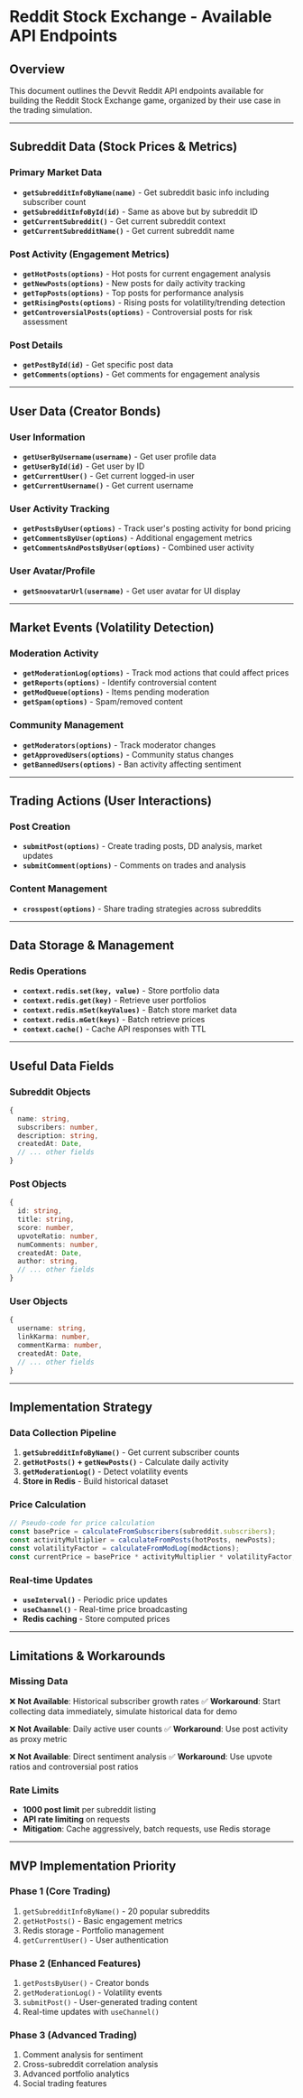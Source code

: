 # Reddit Stock Exchange - Available API Endpoints

## Overview

This document outlines the Devvit Reddit API endpoints available for building the Reddit Stock Exchange game, organized by their use case in the trading simulation.

---

## Subreddit Data (Stock Prices & Metrics)

### Primary Market Data

- **`getSubredditInfoByName(name)`** - Get subreddit basic info including subscriber count
- **`getSubredditInfoById(id)`** - Same as above but by subreddit ID
- **`getCurrentSubreddit()`** - Get current subreddit context
- **`getCurrentSubredditName()`** - Get current subreddit name

### Post Activity (Engagement Metrics)

- **`getHotPosts(options)`** - Hot posts for current engagement analysis
- **`getNewPosts(options)`** - New posts for daily activity tracking
- **`getTopPosts(options)`** - Top posts for performance analysis
- **`getRisingPosts(options)`** - Rising posts for volatility/trending detection
- **`getControversialPosts(options)`** - Controversial posts for risk assessment

### Post Details

- **`getPostById(id)`** - Get specific post data
- **`getComments(options)`** - Get comments for engagement analysis

---

## User Data (Creator Bonds)

### User Information

- **`getUserByUsername(username)`** - Get user profile data
- **`getUserById(id)`** - Get user by ID
- **`getCurrentUser()`** - Get current logged-in user
- **`getCurrentUsername()`** - Get current username

### User Activity Tracking

- **`getPostsByUser(options)`** - Track user's posting activity for bond pricing
- **`getCommentsByUser(options)`** - Additional engagement metrics
- **`getCommentsAndPostsByUser(options)`** - Combined user activity

### User Avatar/Profile

- **`getSnoovatarUrl(username)`** - Get user avatar for UI display

---

## Market Events (Volatility Detection)

### Moderation Activity

- **`getModerationLog(options)`** - Track mod actions that could affect prices
- **`getReports(options)`** - Identify controversial content
- **`getModQueue(options)`** - Items pending moderation
- **`getSpam(options)`** - Spam/removed content

### Community Management

- **`getModerators(options)`** - Track moderator changes
- **`getApprovedUsers(options)`** - Community status changes
- **`getBannedUsers(options)`** - Ban activity affecting sentiment

---

## Trading Actions (User Interactions)

### Post Creation

- **`submitPost(options)`** - Create trading posts, DD analysis, market updates
- **`submitComment(options)`** - Comments on trades and analysis

### Content Management

- **`crosspost(options)`** - Share trading strategies across subreddits

---

## Data Storage & Management

### Redis Operations

- **`context.redis.set(key, value)`** - Store portfolio data
- **`context.redis.get(key)`** - Retrieve user portfolios
- **`context.redis.mSet(keyValues)`** - Batch store market data
- **`context.redis.mGet(keys)`** - Batch retrieve prices
- **`context.cache()`** - Cache API responses with TTL

---

## Useful Data Fields

### Subreddit Objects

```typescript
{
  name: string,
  subscribers: number,
  description: string,
  createdAt: Date,
  // ... other fields
}
```

### Post Objects

```typescript
{
  id: string,
  title: string,
  score: number,
  upvoteRatio: number,
  numComments: number,
  createdAt: Date,
  author: string,
  // ... other fields
}
```

### User Objects

```typescript
{
  username: string,
  linkKarma: number,
  commentKarma: number,
  createdAt: Date,
  // ... other fields
}
```

---

## Implementation Strategy

### Data Collection Pipeline

1. **`getSubredditInfoByName()`** - Get current subscriber counts
2. **`getHotPosts()` + `getNewPosts()`** - Calculate daily activity
3. **`getModerationLog()`** - Detect volatility events
4. **Store in Redis** - Build historical dataset

### Price Calculation

```typescript
// Pseudo-code for price calculation
const basePrice = calculateFromSubscribers(subreddit.subscribers);
const activityMultiplier = calculateFromPosts(hotPosts, newPosts);
const volatilityFactor = calculateFromModLog(modActions);
const currentPrice = basePrice * activityMultiplier * volatilityFactor;
```

### Real-time Updates

- **`useInterval()`** - Periodic price updates
- **`useChannel()`** - Real-time price broadcasting
- **Redis caching** - Store computed prices

---

## Limitations & Workarounds

### Missing Data

❌ **Not Available**: Historical subscriber growth rates
✅ **Workaround**: Start collecting data immediately, simulate historical data for demo

❌ **Not Available**: Daily active user counts
✅ **Workaround**: Use post activity as proxy metric

❌ **Not Available**: Direct sentiment analysis
✅ **Workaround**: Use upvote ratios and controversial post ratios

### Rate Limits

- **1000 post limit** per subreddit listing
- **API rate limiting** on requests
- **Mitigation**: Cache aggressively, batch requests, use Redis storage

---

## MVP Implementation Priority

### Phase 1 (Core Trading)

1. `getSubredditInfoByName()` - 20 popular subreddits
2. `getHotPosts()` - Basic engagement metrics
3. Redis storage - Portfolio management
4. `getCurrentUser()` - User authentication

### Phase 2 (Enhanced Features)

1. `getPostsByUser()` - Creator bonds
2. `getModerationLog()` - Volatility events
3. `submitPost()` - User-generated trading content
4. Real-time updates with `useChannel()`

### Phase 3 (Advanced Trading)

1. Comment analysis for sentiment
2. Cross-subreddit correlation analysis
3. Advanced portfolio analytics
4. Social trading features
